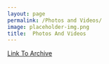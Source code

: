 ```yaml
---
layout: page
permalink: /Photos and Videos/
image: placeholder-img.png
title:  Photos And Videos
---
```

[Link To Archive]({{site.baseurl}}/Photos%20and%20Videos-a/)